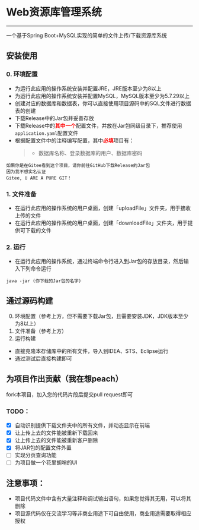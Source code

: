 # Web资源库管理系统
<hr>
一个基于Spring Boot+MySQL实现的简单的文件上传/下载资源库系统

## 安装使用
### 0. 环境配置
 - 为运行此应用的操作系统安装并配置JRE，JRE版本至少为8以上
 - 为运行此应用的操作系统安装并配置MySQL，MySQL版本至少为5.7.29以上
 - 创建对应的数据库和数据表，你可以直接使用项目源码中的SQL文件进行数据表的创建
 - 下载Release中的Jar包并妥善存放
 - 下载Release中的<font color='red'>**其中一个**</font>配置文件，并放在Jar包同级目录下，推荐使用`application.yaml`配置文件
 - 根据配置文件中的注释编写配置，其中<font color='red'>**必填**</font>项目有：
   > - 数据库名称、登录数据库的用户、数据库密码
```
如果你是在Gitee看到这个项目，请你前往GitHub下载Release的Jar包
因为我不想实名认证
Gitee, U ARE A PURE GIT！
```
### 1. 文件准备
 - 在运行此应用的操作系统的用户桌面，创建「uploadFile」文件夹，用于接收上传的文件
 - 在运行此应用的操作系统的用户桌面，创建「downloadFile」文件夹，用于提供可下载的文件
### 2. 运行
 - 在运行此应用的操作系统，通过终端命令行进入到Jar包的存放目录，然后输入下列命令运行
```
java -jar (你下载的Jar包的名字)
```

## 通过源码构建
0. 环境配置（参考上方，但不需要下载Jar包，且需要安装JDK，JDK版本至少为8以上）
1. 文件准备（参考上方）
2. 运行构建
 - 直接克隆本存储库中的所有文件，导入到IDEA、STS、Eclipse运行
 - 通过测试后直接构建即可

## 为项目作出贡献（我在想peach）

fork本项目，加入您的代码片段后提交pull request即可

### TODO：

- [x] 自动识别提供下载文件夹中的所有文件，并动态显示在前端
- [x] 让上传上去的文件能被重新下载回来
- [x] 让上传上去的文件能被重新客户删除
- [x] 将JAR包的配置文件外置
- [ ] 实现分页查询功能
- [ ] 为项目做一个花里胡哨的UI

## 注意事项：
- 项目代码文件中含有大量注释和调试输出语句，如果您觉得其无用，可以将其删除
- 项目源代码仅在交流学习等非商业用途下可自由使用，商业用途需要取得相应授权